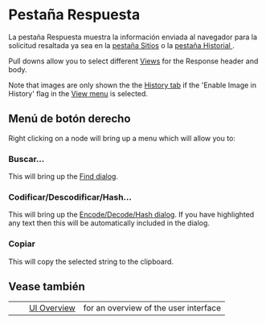 # Pestaña Respuesta #

La pestaña Respuesta muestra la información enviada al navegador para la solicitud resaltada ya sea en la [pestaña Sitios][pesta_a Sitios] o la [pestaña Historial ][pesta_a Historial].

Pull downs allow you to select different [Views][] for the Response header and body.

Note that images are only shown the the [History tab][pesta_a Historial] if the 'Enable Image in History' flag in the [View menu][] is selected.

## Menú de botón derecho ##

Right clicking on a node will bring up a menu which will allow you to:

### Buscar... ###

This will bring up the [Find dialog][].

### Codificar/Descodificar/Hash... ###

This will bring up the [Encode/Decode/Hash dialog][Encode_Decode_Hash dialog].
If you have highlighted any text then this will be automatically included in the dialog.

### Copiar ###

This will copy the selected string to the clipboard.

## Vease también ##

<table> 
 <tbody>
  <tr>
   <td>&nbsp;&nbsp;&nbsp;&nbsp;</td>
   <td> <a href="HelpUiOverview" rel="nofollow">UI Overview</a></td>
   <td>for an overview of the user interface</td>
  </tr> 
 </tbody>
</table>


[pesta_a Sitios]: HelpUiTabsSites
[pesta_a Historial]: HelpUiTabsHistory
[Views]: HelpUiViews
[View menu]: HelpUiTlmenuView
[Find dialog]: HelpUiDialogsFind
[Encode_Decode_Hash dialog]: HelpUiDialogsEnc_dec